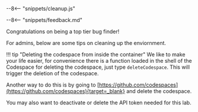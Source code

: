 --8<-- "snippets/cleanup.js"

--8<-- "snippets/feedback.md"


Congratulations on being a top tier bug finder!

For admins, below are some tips on cleaning up the enviornment.

!!! tip "Deleting the codespace from inside the container"
    We like to make your life easier, for convenience there is a function loaded in the shell of the Codespace for deleting the codespace, just type `deleteCodespace`. This will trigger the deletion of the codespace.


Another way to do this is by going to [https://github.com/codespaces](https://github.com/codespaces){target=_blank} and delete the codespace.

You may also want to deactivate or delete the API token needed for this lab.